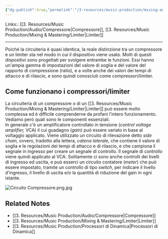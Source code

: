 ```yaml
---
{"dg-publish":true,"permalink":"/3-resources/music-production/mixing-and-mastering/compressore-e-limiter/"}
---
```


Links:: [[3. Resources/Music Production/Audio/Compressore\|Compressore]], [[3. Resources/Music Production/Mixing & Mastering/Limiter\|Limiter]]

---
Poiché la circuiteria è quasi identica, la reale distinzione tra un compressore e un limiter sta nel modo in cui il dispositivo viene usato. Molti di questi dispositivi sono progettati per svolgere entrambe le funzioni. Essi hanno un'ampia gamma di impostazioni del valore di soglia e del valore del rapporto di compressione (ratio), e a volte anche dei valori dei tempi di attacco e di rilascio, e sono quindi conosciuti come compressori/limiter.


## Come funzionano i compressori/limiter    

La circuiteria di un compressore o di un [[3. Resources/Music Production/Mixing & Mastering/Limiter\|Limiter]] può essere molto complessa ed è difficile comprenderne da profani l'intero funzionamento.  
Vediamo però quali sono le componenti essenziali.  
In generale c'è un amplificatore controllato in tensione (_control voltage amplifier,_ VCA) il cui guadagno (_gain_) può essere variato in base al voltaggio applicato. Viene utilizzato un circuito di rilevazione detto _side chain,_ ovvero, tradotto alla lettera, _catena laterale,_ che contiene il valore di soglia e le regolazioni dei tempi di attacco e di rilascio, e che campiona il segnale in ingresso per creare un segnale di controllo. Il segnale di controllo viene quindi applicato al VCA. Solitamente ci sono anche controlli dei livelli di ingresso ed uscita, e può esserci un circuito contatore (_meter_) che può essere impostato, tramite un controllo di tipo _switch_, per indicare il livello d'ingresso, il livello di uscita e/o la quantità di riduzione del gain in ogni istante.


![Circuito Compressore.png.jpg](/img/user/3.%20Resources/Images/Circuito%20Compressore.png.jpg)


## Related Notes

- [[3. Resources/Music Production/Audio/Compressore\|Compressore]]
- [[3. Resources/Music Production/Mixing & Mastering/Limiter\|Limiter]]
- [[3. Resources/Music Production/Processori di Dinamica\|Processori di Dinamica]]

